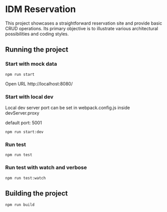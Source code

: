 # IDM Reservation

This project showcases a straightforward reservation site and provide basic CRUD operations. Its primary objective is to illustrate various architectural possibilities and coding styles.

## Running the project

### Start with mock data
```shell
npm run start
```

Open URL
http://localhost:8080/

### Start with local dev
Local dev server port can be set in webpack.config.js inside devServer.proxy

default port: 5001
```shell
npm run start:dev
```

### Run test
```shell
npm run test
```

### Run test with watch and verbose
```shell
npm run test:watch
```

## Building the project
```shell
npm run build
```
